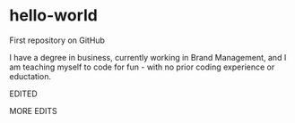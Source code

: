 hello-world
===========

First repository on GitHub

I have a degree in business, currently working in Brand Management, and I am teaching myself to code for fun - with no prior coding experience or eductation.


EDITED

MORE EDITS
